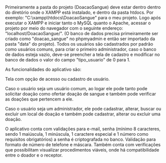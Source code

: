Primeiramente a pasta do projeto (DoacaoSangue) deve estar dentro dentro do diretório onde o XAMPP está instalado, e dentro da pasta htdocs.
Por exemplo: "C:\xampp\htdocs\DoacaoSangue" para o meu projeto.
Logo após executar o XAMPP e iniciar tanto o MySQL quanto o Apache, acessar o projeto por meio do navegador com o seguinte endereço: "localhost/DoacaoSangue/".
(O banco de dados precisa primeiramente ser criado como "doacao_sangue" no phpmyadmin e então ser importado da pasta "data" do projeto).
Todos os usuários são cadastrados por padrão como usuários comuns, para criar o primeiro administrador, caso o banco de dados esteja vazio, deve-se preencher a tela de cadastro e modificar no banco de dados o valor do campo "tipo_usuario" de 0 para 1.

As funcionalidades do aplicativo são:

Tela com opção de acesso ou cadastro de usuário.

Caso o usuário seja um usuário comum, ao logar ele pode tanto pode solicitar doação como ofertar doação de sangue e também pode verificar as doações que pertencem a ele.

Caso o usuário seja um administrador, ele pode cadastrar, alterar, buscar ou excluir um local de doação e também pode cadastrar, alterar ou excluir uma doação.

O aplicativo conta com validações para e-mail, senha (mínimo 8 caracteres, sendo 1 maiúscula, 1 minúscula, 1 caractere especial e 1 número como requisitos obrigatórios) a senha é criptografada no banco. Validação para formato de número de telefone e máscara. Também conta com verificações que possibilitam visualizar procedimentos viáveis, onde há compatibilidade entre o doador e o receptor.
